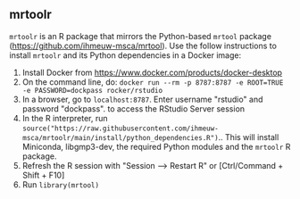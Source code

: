 ## mrtoolr

`mrtoolr` is an R package that mirrors the Python-based `mrtool` package (https://github.com/ihmeuw-msca/mrtool). Use the follow instructions to install `mrtoolr` and its Python dependencies in a Docker image:

1. Install Docker from https://www.docker.com/products/docker-desktop
2. On the command line, do: `docker run --rm -p 8787:8787 -e ROOT=TRUE -e PASSWORD=dockpass rocker/rstudio`
3. In a browser, go to `localhost:8787`. Enter username "rstudio" and password "dockpass".
to access the RStudio Server session
4. In the R interpreter, run `source("https://raw.githubusercontent.com/ihmeuw-msca/mrtoolr/main/install/python_dependencies.R")`.. This will install Miniconda, libgmp3-dev, the required Python modules and the `mrtoolr` R package.
5. Refresh the R session with "Session --> Restart R" or [Ctrl/Command + Shift + F10]
6. Run `library(mrtool)`

